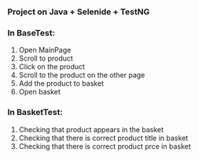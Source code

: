 ### Project on Java + Selenide + TestNG

### In BaseTest:
1. Open MainPage
2. Scroll to product
3. Click on the product
4. Scroll to the product on the other page
5. Add the product to basket
6. Open basket

### In BasketTest:
1. Checking that product appears in the basket
2. Checking that there is correct product title in basket
3. Checking that there is correct product prce in basket
